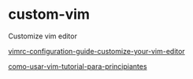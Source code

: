 # custom-vim

Customize vim editor

[vimrc-configuration-guide-customize-your-vim-editor](https://www.freecodecamp.org/news/vimrc-configuration-guide-customize-your-vim-editor/)

[como-usar-vim-tutorial-para-principiantes](https://www.freecodecamp.org/espanol/news/como-usar-vim-tutorial-para-principiantes/)
